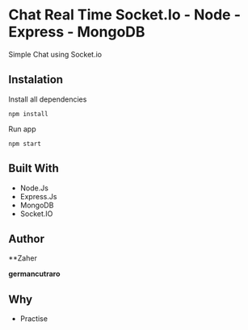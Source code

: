# Chat Real Time Socket.Io - Node - Express - MongoDB

Simple Chat using Socket.io

## Instalation

Install all dependencies

```
npm install
```

Run app

```
npm start
```

## Built With

- Node.Js
- Express.Js
- MongoDB
- Socket.IO

## Author

\*\*Zaher

**germancutraro**

## Why

- Practise
